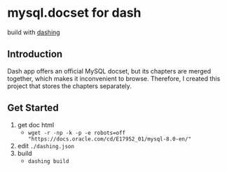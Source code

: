 # mysql.docset for dash

build with [dashing](https://github.com/technosophos/dashing)

## Introduction

Dash app offers an official MySQL docset, but its chapters are merged together, which makes it inconvenient to browse. Therefore, I created this project that stores the chapters separately.

## Get Started

1. get doc html
   - `wget -r -np -k -p -e robots=off "https://docs.oracle.com/cd/E17952_01/mysql-8.0-en/"`
2. edit `./dashing.json`
3. build
   - `dashing build`
